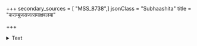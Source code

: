 +++
secondary_sources = [ "MSS_8738",]
jsonClass = "Subhaashita"
title = "कराम्बुजसजत्समाक्षवलया"

+++

<details><summary>Text</summary>

कराम्बुजसजत्समाक्षवलया तनुस् तव शुभे जितेन्दुसुषमा।  
छिनत्तु दुरितच्छटां मम नदी तटीमिव चलज्जलोद्धतगतिः॥
</details>
